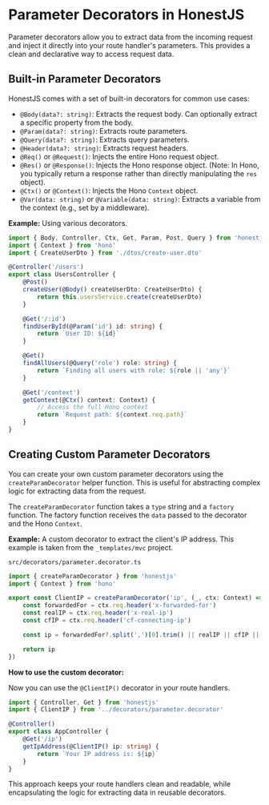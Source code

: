 # Parameter Decorators in HonestJS

Parameter decorators allow you to extract data from the incoming request and inject it directly into your route
handler's parameters. This provides a clean and declarative way to access request data.

## Built-in Parameter Decorators

HonestJS comes with a set of built-in decorators for common use cases:

-   `@Body(data?: string)`: Extracts the request body. Can optionally extract a specific property from the body.
-   `@Param(data?: string)`: Extracts route parameters.
-   `@Query(data?: string)`: Extracts query parameters.
-   `@Header(data?: string)`: Extracts request headers.
-   `@Req()` or `@Request()`: Injects the entire Hono request object.
-   `@Res()` or `@Response()`: Injects the Hono response object. (Note: In Hono, you typically return a response rather
    than directly manipulating the `res` object).
-   `@Ctx()` or `@Context()`: Injects the Hono `Context` object.
-   `@Var(data: string)` or `@Variable(data: string)`: Extracts a variable from the context (e.g., set by a middleware).

**Example:** Using various decorators.

```typescript
import { Body, Controller, Ctx, Get, Param, Post, Query } from 'honestjs'
import { Context } from 'hono'
import { CreateUserDto } from './dtos/create-user.dto'

@Controller('/users')
export class UsersController {
	@Post()
	createUser(@Body() createUserDto: CreateUserDto) {
		return this.usersService.create(createUserDto)
	}

	@Get('/:id')
	findUserById(@Param('id') id: string) {
		return `User ID: ${id}`
	}

	@Get()
	findAllUsers(@Query('role') role: string) {
		return `Finding all users with role: ${role || 'any'}`
	}

	@Get('/context')
	getContext(@Ctx() context: Context) {
		// Access the full Hono context
		return `Request path: ${context.req.path}`
	}
}
```

## Creating Custom Parameter Decorators

You can create your own custom parameter decorators using the `createParamDecorator` helper function. This is useful for
abstracting complex logic for extracting data from the request.

The `createParamDecorator` function takes a `type` string and a `factory` function. The factory function receives the
`data` passed to the decorator and the Hono `Context`.

**Example:** A custom decorator to extract the client's IP address. This example is taken from the `_templates/mvc`
project.

`src/decorators/parameter.decorator.ts`

```typescript
import { createParamDecorator } from 'honestjs'
import { Context } from 'hono'

export const ClientIP = createParamDecorator('ip', (_, ctx: Context) => {
	const forwardedFor = ctx.req.header('x-forwarded-for')
	const realIP = ctx.req.header('x-real-ip')
	const cfIP = ctx.req.header('cf-connecting-ip')

	const ip = forwardedFor?.split(',')[0].trim() || realIP || cfIP || 'unknown'

	return ip
})
```

**How to use the custom decorator:**

Now you can use the `@ClientIP()` decorator in your route handlers.

```typescript
import { Controller, Get } from 'honestjs'
import { ClientIP } from '../decorators/parameter.decorator'

@Controller()
export class AppController {
	@Get('/ip')
	getIpAddress(@ClientIP() ip: string) {
		return `Your IP address is: ${ip}`
	}
}
```

This approach keeps your route handlers clean and readable, while encapsulating the logic for extracting data in
reusable decorators.
